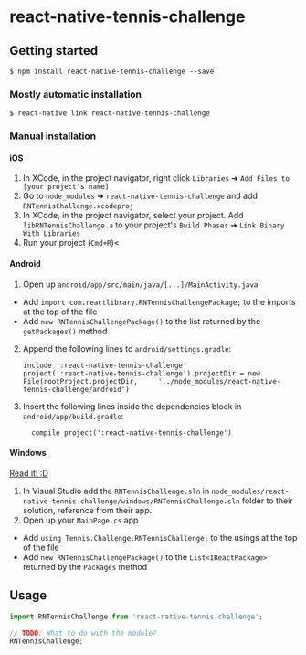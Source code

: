 
# react-native-tennis-challenge

## Getting started

`$ npm install react-native-tennis-challenge --save`

### Mostly automatic installation

`$ react-native link react-native-tennis-challenge`

### Manual installation


#### iOS

1. In XCode, in the project navigator, right click `Libraries` ➜ `Add Files to [your project's name]`
2. Go to `node_modules` ➜ `react-native-tennis-challenge` and add `RNTennisChallenge.xcodeproj`
3. In XCode, in the project navigator, select your project. Add `libRNTennisChallenge.a` to your project's `Build Phases` ➜ `Link Binary With Libraries`
4. Run your project (`Cmd+R`)<

#### Android

1. Open up `android/app/src/main/java/[...]/MainActivity.java`
  - Add `import com.reactlibrary.RNTennisChallengePackage;` to the imports at the top of the file
  - Add `new RNTennisChallengePackage()` to the list returned by the `getPackages()` method
2. Append the following lines to `android/settings.gradle`:
  	```
  	include ':react-native-tennis-challenge'
  	project(':react-native-tennis-challenge').projectDir = new File(rootProject.projectDir, 	'../node_modules/react-native-tennis-challenge/android')
  	```
3. Insert the following lines inside the dependencies block in `android/app/build.gradle`:
  	```
      compile project(':react-native-tennis-challenge')
  	```

#### Windows
[Read it! :D](https://github.com/ReactWindows/react-native)

1. In Visual Studio add the `RNTennisChallenge.sln` in `node_modules/react-native-tennis-challenge/windows/RNTennisChallenge.sln` folder to their solution, reference from their app.
2. Open up your `MainPage.cs` app
  - Add `using Tennis.Challenge.RNTennisChallenge;` to the usings at the top of the file
  - Add `new RNTennisChallengePackage()` to the `List<IReactPackage>` returned by the `Packages` method


## Usage
```javascript
import RNTennisChallenge from 'react-native-tennis-challenge';

// TODO: What to do with the module?
RNTennisChallenge;
```
  